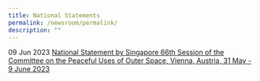 ```yaml
---
title: National Statements
permalink: /newsroom/permalink/
description: ""
---
```

09 Jun 2023 [National Statement by Singapore 66th Session of the Committee on the Peaceful Uses of Outer Space, Vienna, Austria, 31  May - 9 June 2023](https://www.pmo.gov.sg/Newsroom/SM-Teo-Chee-Hean-Global-Space-Technology-Convention)